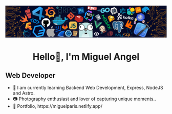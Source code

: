 ![Github Banner](https://github.com/Jaydeep-Yadav/Jaydeep-Yadav/blob/main/banner.png)

<h1 align="center">Hello👋, I'm Miguel Angel</h1>

<h2>Web Developer</h2>
<ul>
  <li>🌱 I am currently learning Backend Web Development, Express, NodeJS and Astro.</li>
  <li>📷 Photography enthusiast and lover of capturing unique moments..</li>
  <li>🧐 Portfolio, https://miguelparis.netlify.app/</li>
</ul>
<br />
